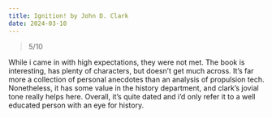 ```yaml
---
title: Ignition! by John D. Clark
date: 2024-03-10
---
```


> 5/10

While i came in with high expectations, they were not met. The book is
interesting, has plenty of characters, but doesn’t get much across. It’s far
more a collection of personal anecdotes than an analysis of propulsion tech.
Nonetheless, it has some value in the history department, and clark’s jovial
tone really helps here. Overall, it’s quite dated and i’d only refer it to a
well educated person with an eye for history.
